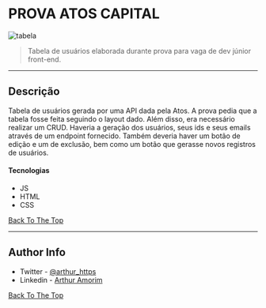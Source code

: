 # PROVA ATOS CAPITAL


![tabela](https://user-images.githubusercontent.com/83853014/199136290-db263276-841f-42d9-aae5-9d7687966457.PNG)


> Tabela de usuários elaborada durante prova para vaga de dev júnior front-end.

---

## Descrição

Tabela de usuários gerada por uma API dada pela Atos. A prova pedia que a tabela fosse feita seguindo o layout dado. Além disso, era necessário realizar um CRUD. Haveria a geração dos usuários, seus ids e seus emails através de um endpoint fornecido. Também deveria haver um botão de edição e um de exclusão, bem como um botão que gerasse novos registros de usuários.

#### Tecnologias

- JS
- HTML 
- CSS 

[Back To The Top](#read-me-template)

---


## Author Info

- Twitter - [@arthur_https](https://twitter.com/arthur_https)
- Linkedin - [Arthur Amorim](https://www.linkedin.com/in/arthur-amorim-bs/)

[Back To The Top](#read-me-template)
